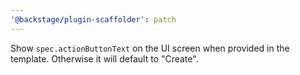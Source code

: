 ```yaml
---
'@backstage/plugin-scaffolder': patch
---
```


Show `spec.actionButtonText` on the UI screen when provided in the template. Otherwise it will default to "Create".
